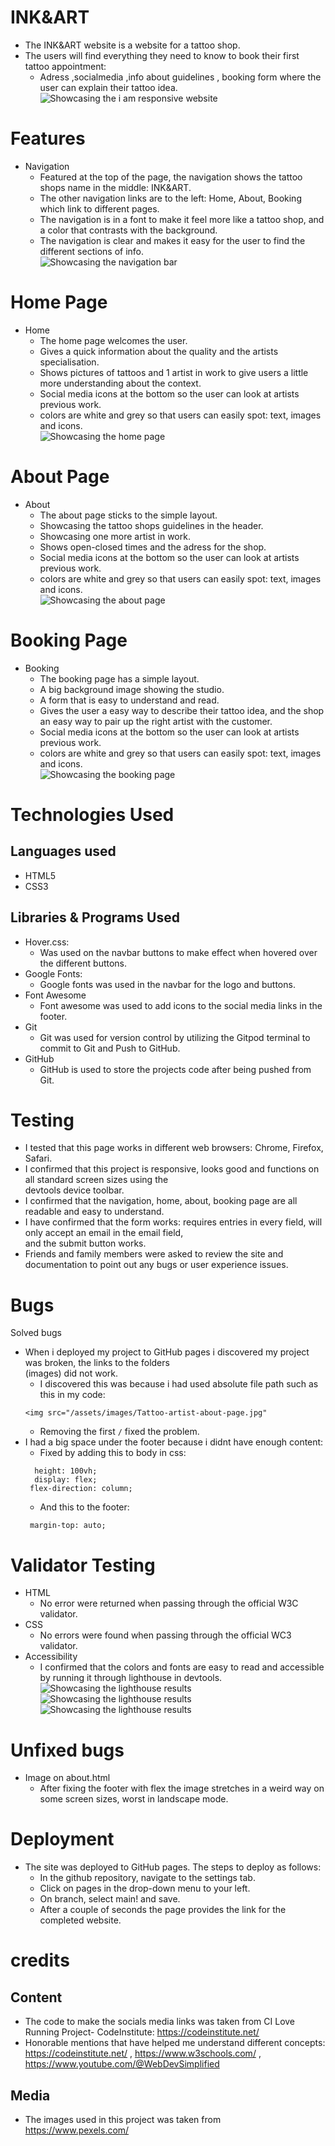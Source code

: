 # INK&ART
   + The INK&ART website is a website for a tattoo shop. <br />
   + The users will find everything they need to know to book their first tattoo appointment: <br />
     + Adress ,socialmedia ,info about guidelines , booking form where the user can explain their tattoo idea. <br />
     ![Showcasing the i am responsive website](assets/images/amiresponsive-ink-art.png) <br />
# Features
 + Navigation
   + Featured at the top of the page, the navigation shows the tattoo shops name in the middle: INK&ART.
   + The other navigation links are to the left: Home, About, Booking which link to different pages.
   + The navigation is in a font to make it feel more like a tattoo shop, and a color that contrasts with the background.
   + The navigation is clear and makes it easy for the user to find the different sections of info. <br />
   ![Showcasing the navigation bar](assets/images/ink-art-logo.png) <br />
# Home Page
 + Home
   + The home page welcomes the user.
   + Gives a quick information about the quality and the artists specialisation.
   + Shows pictures of tattoos and 1 artist in work to give users a little more understanding about the context.
   + Social media icons at the bottom so the user can look at artists previous work.
   + colors are white and grey so that users can easily spot: text, images and icons. <br />
   ![Showcasing the home page](assets/images/ink-art-welcome-page.png) <br />
# About Page
  + About
    + The about page sticks to the simple layout.
    + Showcasing the tattoo shops guidelines in the header.
    + Showcasing one more artist in work. 
    + Shows open-closed times and the adress for the shop.
    + Social media icons at the bottom so the user can look at artists previous work.
    + colors are white and grey so that users can easily spot: text, images and icons. <br />
    ![Showcasing the about page](assets/images/about-page.png) <br />
# Booking Page
  + Booking
    + The booking page has a simple layout.
    + A big background image showing the studio.
    + A form that is easy to understand and read.
    + Gives the user a easy way to describe their tattoo idea, and the shop an easy way to pair up the right artist with the customer.
    + Social media icons at the bottom so the user can look at artists previous work.
    + colors are white and grey so that users can easily spot: text, images and icons. <br />
    ![Showcasing the booking page](assets/images/art-ink-booking-page.png) <br />
# Technologies Used
## Languages used
   + HTML5
   + CSS3
## Libraries & Programs Used
   + Hover.css:
     + Was used on the navbar buttons to make effect when hovered over the different buttons.
   + Google Fonts:
     + Google fonts was used in the navbar for the logo and buttons.
   + Font Awesome
     + Font awesome was used to add icons to the social media links in the footer.
   + Git 
     + Git was used for version control by utilizing the Gitpod terminal to commit to Git and Push to GitHub.
   + GitHub
     + GitHub is used to store the projects code after being pushed from Git.
# Testing
  + I tested that this page works in different web browsers: Chrome, Firefox, Safari.
  + I confirmed that this project is responsive, looks good and functions on all standard screen sizes using the <br /> devtools device toolbar.
  + I confirmed that the navigation, home, about, booking page are all readable and easy to understand.
  + I have confirmed that the form works: requires entries in every field, will only accept an email in the email field, <br /> and the submit button works.
  + Friends and family members were asked to review the site and documentation to point out any bugs or user experience issues.
# Bugs
  Solved bugs <br />
  + When i deployed my project to GitHub pages i discovered my project was broken, the links to the folders <br /> (images) did not work.
    + I discovered this was because i had used absolute file path such as this in my code:
    ```
    <img src="/assets/images/Tattoo-artist-about-page.jpg"
    ```
    + Removing the first ``` / ``` fixed the problem. <br />
  + I had a big space under the footer because i didnt have enough content:
    + Fixed by adding this to body in css:
     ```
       height: 100vh;
       display: flex;
      flex-direction: column;
     ```
    + And this to the footer:
     ```
      margin-top: auto;
     ```
# Validator Testing
  + HTML
    + No error were returned when passing through the official W3C validator.
  + CSS
    + No errors were found when passing through the official WC3 validator.
  + Accessibility
    + I confirmed that the colors and fonts are easy to read and accessible by running it through lighthouse in devtools.
    ![Showcasing the lighthouse results](assets/images/lighthouse-home.png) <br />
    ![Showcasing the lighthouse results](assets/images/lighthouse-about.png) <br />
    ![Showcasing the lighthouse results](assets/images/lighthouse-booking.png) <br />
# Unfixed bugs 
  + Image on about.html
    + After fixing the footer with flex the image stretches in a weird way on some screen sizes, worst in landscape mode.
# Deployment
  + The site was deployed to GitHub pages. The steps to deploy as follows:
    + In the github repository, navigate to the settings tab.
    + Click on pages in the drop-down menu to your left.
    + On branch, select main! and save.
    + After a couple of seconds the page provides the link for the completed website.
# credits
## Content
   + The code to make the socials media links was taken from CI Love Running Project- CodeInstitute: https://codeinstitute.net/
   + Honorable mentions that have helped me understand different concepts: https://codeinstitute.net/ , https://www.w3schools.com/ , https://www.youtube.com/@WebDevSimplified
## Media
   + The images used in this project was taken from https://www.pexels.com/
 